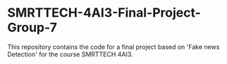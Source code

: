 # SMRTTECH-4AI3-Final-Project-Group-7
This repository contains the code for a final project based on 'Fake news Detection' for the course SMRTTECH 4AI3.
